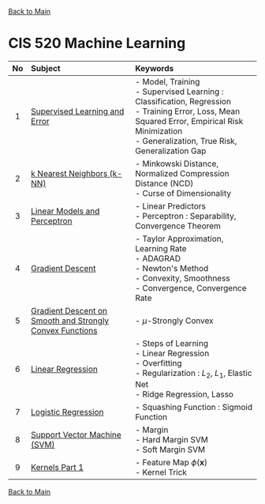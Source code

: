 [Back to Main](../../README.md)

# CIS 520 Machine Learning

|No|Subject|Keywords|
|:-:|:-|:-|
| 1|[Supervised Learning and Error](notes/01.md)|- Model, Training <br> - Supervised Learning : Classification, Regression <br> - Training Error, Loss, Mean Squared Error, Empirical Risk Minimization <br> - Generalization, True Risk, Generalization Gap|
| 2|[k Nearest Neighbors (k-NN)](notes/02.md)|- Minkowski Distance, Normalized Compression Distance (NCD) <br> - Curse of Dimensionality|
| 3|[Linear Models and Perceptron](notes/03.md)|- Linear Predictors <br> - Perceptron : Separability, Convergence Theorem|
| 4|[Gradient Descent](notes/04.md)|- Taylor Approximation, Learning Rate <br> - ADAGRAD <br> - Newton's Method <br> - Convexity, Smoothness <br> - Convergence, Convergence Rate|
| 5|[Gradient Descent on Smooth and Strongly Convex Functions](notes/05.md)|- $`\mu`$-Strongly Convex|
| 6|[Linear Regression](notes/06.md)|- Steps of Learning <br> - Linear Regression <br> - Overfitting <br> - Regularization : $`L_2`$, $`L_1`$, Elastic Net <br> - Ridge Regression, Lasso|
| 7|[Logistic Regression](notes/07.md)|- Squashing Function : Sigmoid Function|
| 8|[Support Vector Machine (SVM)](notes/08.md)|- Margin <br> - Hard Margin SVM <br> - Soft Margin SVM|
| 9|[Kernels Part 1](notes/09.md)|- Feature Map $`\phi(\mathbf{x})`$ <br> - Kernel Trick|





[Back to Main](../../README.md)